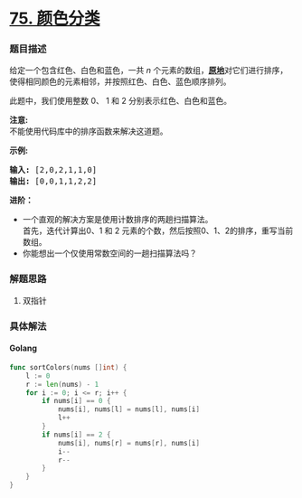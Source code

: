 # [75. 颜色分类](https://leetcode-cn.com/problems/sort-colors)

### 题目描述

<p>给定一个包含红色、白色和蓝色，一共&nbsp;<em>n </em>个元素的数组，<strong><a href="https://baike.baidu.com/item/%E5%8E%9F%E5%9C%B0%E7%AE%97%E6%B3%95" target="_blank">原地</a></strong>对它们进行排序，使得相同颜色的元素相邻，并按照红色、白色、蓝色顺序排列。</p>

<p>此题中，我们使用整数 0、&nbsp;1 和 2 分别表示红色、白色和蓝色。</p>

<p><strong>注意:</strong><br>
不能使用代码库中的排序函数来解决这道题。</p>

<p><strong>示例:</strong></p>

<pre><strong>输入:</strong> [2,0,2,1,1,0]
<strong>输出:</strong> [0,0,1,1,2,2]</pre>

<p><strong>进阶：</strong></p>

<ul>
	<li>一个直观的解决方案是使用计数排序的两趟扫描算法。<br>
	首先，迭代计算出0、1 和 2 元素的个数，然后按照0、1、2的排序，重写当前数组。</li>
	<li>你能想出一个仅使用常数空间的一趟扫描算法吗？</li>
</ul>


### 解题思路

1. 双指针

### 具体解法


#### **Golang**
```go
func sortColors(nums []int) {
	l := 0
	r := len(nums) - 1
	for i := 0; i <= r; i++ {
		if nums[i] == 0 {
			nums[i], nums[l] = nums[l], nums[i]
			l++
		}
		if nums[i] == 2 {
			nums[i], nums[r] = nums[r], nums[i]
			i--
			r--
		}
	}
}
```

